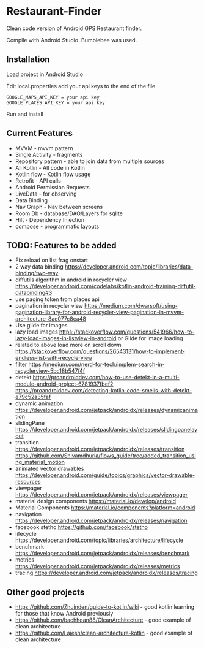 # Restaurant-Finder
Clean code version of Android GPS Restaurant finder.

Compile with Android Studio.  Bumblebee was used.

## Installation
Load project in Android Studio

Edit local.properties add your api keys to the end of the file

```
GOOGLE_MAPS_API_KEY = your api key
GOOGLE_PLACES_API_KEY = your api key
```

Run and install

## Current Features

* MVVM - mvvm pattern
* Single Activity - fragments
* Repository pattern - able to join data from multiple sources
* All Kotlin - All code in Kotlin
* Kotlin flow - Kotlin flow usage
* Retrofit - API calls
* Android Permission Requests
* LiveData - for observing
* Data Binding
* Nav Graph - Nav between screens
* Room Db - database/DAO/Layers for sqlite
* Hilt - Dependency Injection
* compose - programmatic layouts

## TODO: Features to be added

* Fix reload on list frag onstart
* 2 way data binding https://developer.android.com/topic/libraries/data-binding/two-way
* diffutils algorithm in android in recycler view https://developer.android.com/codelabs/kotlin-android-training-diffutil-databinding#3
* use paging token from places api
* pagination in recycler view https://medium.com/dwarsoft/using-pagination-library-for-android-recycler-view-pagination-in-mvvm-architecture-8ae077c8ca48
* Use glide for images
* lazy load images https://stackoverflow.com/questions/541966/how-to-lazy-load-images-in-listview-in-android or Glide for image loading
* related to above load more on scroll down https://stackoverflow.com/questions/26543131/how-to-implement-endless-list-with-recyclerview
* filter https://medium.com/nerd-for-tech/implem-search-in-recyclerview-5bc18b547f4f
* detekt  https://proandroiddev.com/how-to-use-detekt-in-a-multi-module-android-project-6781937fbef2  https://proandroiddev.com/detecting-kotlin-code-smells-with-detekt-e79c52a35faf
* dynamic animation https://developer.android.com/jetpack/androidx/releases/dynamicanimation
* slidingPane https://developer.android.com/jetpack/androidx/releases/slidingpanelayout
* transition https://developer.android.com/jetpack/androidx/releases/transition  https://github.com/Shivamdhuria/flows_guide/tree/added_transition_using_material_motion
* animated vector drawables https://developer.android.com/guide/topics/graphics/vector-drawable-resources
* viewpager https://developer.android.com/jetpack/androidx/releases/viewpager
* material design components https://material.io/develop/android
* Material Components https://material.io/components?platform=android
* navigation https://developer.android.com/jetpack/androidx/releases/navigation
* facebook stetho https://github.com/facebook/stetho
* lifecycle https://developer.android.com/topic/libraries/architecture/lifecycle
* benchmark https://developer.android.com/jetpack/androidx/releases/benchmark
* metrics https://developer.android.com/jetpack/androidx/releases/metrics
* tracing https://developer.android.com/jetpack/androidx/releases/tracing

## Other good projects

* https://github.com/Zhuinden/guide-to-kotlin/wiki - good kotlin learning for those that know Android previously
* https://github.com/bachhoan88/CleanArchitecture - good example of clean architecture
* https://github.com/Lajesh/clean-architecture-kotlin - good example of clean architecture

